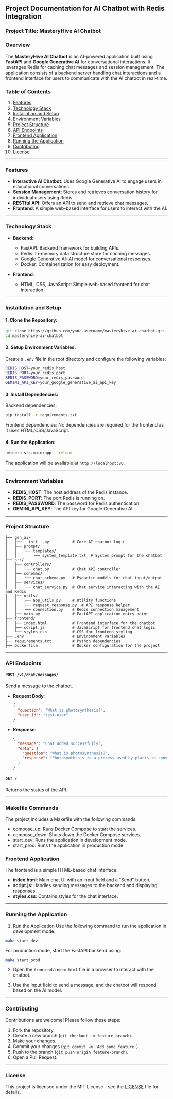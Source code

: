 ## Project Documentation for AI Chatbot with Redis Integration

### Project Title: **MasteryHive AI Chatbot**

### Overview
The **MasteryHive AI Chatbot** is an AI-powered application built using **FastAPI** and **Google Generative AI** for conversational interactions. It leverages Redis for caching chat messages and session management. The application consists of a backend server handling chat interactions and a frontend interface for users to communicate with the AI chatbot in real-time.

### Table of Contents
1. [Features](#features)
2. [Technology Stack](#technology-stack)
3. [Installation and Setup](#installation-and-setup)
4. [Environment Variables](#environment-variables)
5. [Project Structure](#project-structure)
6. [API Endpoints](#api-endpoints)
7. [Frontend Application](#frontend-application)
8. [Running the Application](#running-the-application)
9. [Contributing](#contributing)
10. [License](#license)

---

### Features
- **Interactive AI Chatbot**: Uses Google Generative AI to engage users in educational conversations.
- **Session Management**: Stores and retrieves conversation history for individual users using Redis.
- **RESTful API**: Offers an API to send and retrieve chat messages.
- **Frontend**: A simple web-based interface for users to interact with the AI.

---

### Technology Stack
- **Backend**:
  - FastAPI: Backend framework for building APIs.
  - Redis: In-memory data structure store for caching messages.
  - Google Generative AI: AI model for conversational responses.
  - Docker: Containerization for easy deployment.

- **Frontend**:
  - HTML, CSS, JavaScript: Simple web-based frontend for chat interaction.

---

### Installation and Setup

#### 1. Clone the Repository:
```bash
git clone https://github.com/your-username/masteryhive-ai-chatbot.git
cd masteryhive-ai-chatbot
```

#### 2. Setup Environment Variables:
Create a `.env` file in the root directory and configure the following variables:

```bash
REDIS_HOST=your_redis_host
REDIS_PORT=your_redis_port
REDIS_PASSWORD=your_redis_password
GEMINI_API_KEY=your_google_generative_ai_api_key
```

#### 3. Install Dependencies:

Backend dependencies:
```bash
pip install -r requirements.txt
```

Frontend dependencies:
No dependencies are required for the frontend as it uses HTML/CSS/JavaScript.

#### 4. Run the Application:
```bash
uvicorn src.main:app --reload
```

The application will be available at `http://localhost:80`.

---

### Environment Variables

- **REDIS_HOST**: The host address of the Redis instance.
- **REDIS_PORT**: The port Redis is running on.
- **REDIS_PASSWORD**: The password for Redis authentication.
- **GEMINI_API_KEY**: The API key for Google Generative AI.

---

### Project Structure

```plaintext
├── gen_ai/
│   ├── __init__.py          # Core AI chatbot logic
│   ├── prompt/
│   │   └── templates/
│   │       └── system_template.txt  # System prompt for the chatbot
├── src/
│   ├── controllers/
│   │   └── chat.py          # Chat API controller
│   ├── schemas/
│   │   └── chat_schema.py   # Pydantic models for chat input/output
│   ├── services/
│   │   └── chat_service.py  # Chat service interacting with the AI and Redis
│   ├── utils/
│   │   ├── app_utils.py     # Utility functions
│   │   ├── request_response.py  # API response helper
│   │   └── connection.py    # Redis connection management
│   ├── main.py              # FastAPI application entry point
├── frontend/
│   ├── index.html           # Frontend interface for the chatbot
│   ├── script.js            # JavaScript for frontend chat logic
│   └── styles.css           # CSS for frontend styling
├── .env                     # Environment variables
├── requirements.txt         # Python dependencies
├── Dockerfile               # Docker configuration for the project
```

---

### API Endpoints

#### `POST /v1/chat/messages/`
Send a message to the chatbot.

- **Request Body**:
  ```json
  {
    "question": "What is photosynthesis?",
    "user_id": "test-user"
  }
  ```

- **Response**:
  ```json
  {
    "message": "Chat added successfully",
    "data": {
      "question": "What is photosynthesis?",
      "response": "Photosynthesis is a process used by plants to convert light energy into chemical energy..."
    }
  }
  ```

#### `GET /`
Returns the status of the API.

---

### Makefile Commands
The project includes a Makefile with the following commands:

* compose_up: Runs Docker Compose to start the services.
* compose_down: Shuts down the Docker Compose services.
* start_dev: Runs the application in development mode.
* start_prod: Runs the application in production mode.

### Frontend Application

The frontend is a simple HTML-based chat interface.

- **index.html**: Main chat UI with an input field and a "Send" button.
- **script.js**: Handles sending messages to the backend and displaying responses.
- **styles.css**: Contains styles for the chat interface.

---

### Running the Application
1. Run the Application
  Use the following command to run the application in development mode:
  ```sh
  make start_dev
  ```
  For production mode, start the FastAPI backend using:
  ```sh
  make start_prod
  ```

2. Open the `frontend/index.html` file in a browser to interact with the chatbot.

3. Use the input field to send a message, and the chatbot will respond based on the AI model.

---

### Contributing

Contributions are welcome! Please follow these steps:

1. Fork the repository.
2. Create a new branch (`git checkout -b feature-branch`).
3. Make your changes.
4. Commit your changes (`git commit -m 'Add some feature'`).
5. Push to the branch (`git push origin feature-branch`).
6. Open a Pull Request.

---

### License

This project is licensed under the MIT License - see the [LICENSE](LICENSE) file for details.
